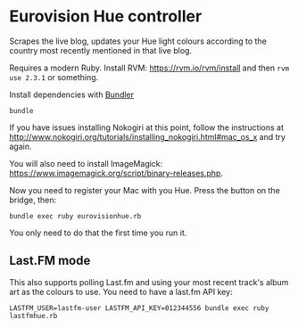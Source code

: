 Eurovision Hue controller
=========================

Scrapes the live blog, updates your Hue light colours according to the country
most recently mentioned in that live blog.

Requires a modern Ruby. Install RVM: https://rvm.io/rvm/install and then
`rvm use 2.3.1` or something.

Install dependencies with [Bundler](https://bundler.io)

    bundle

If you have issues installing Nokogiri at this point, follow the instructions
at http://www.nokogiri.org/tutorials/installing_nokogiri.html#mac_os_x
and try again.

You will also need to install ImageMagick: https://www.imagemagick.org/script/binary-releases.php.

Now you need to register your Mac with you Hue. Press the button on the
bridge, then:

    bundle exec ruby eurovisionhue.rb

You only need to do that the first time you run it.

Last.FM mode
------------

This also supports polling Last.fm and using your most recent track's album
art as the colours to use. You need to have a last.fm API key:

    LASTFM_USER=lastfm-user LASTFM_API_KEY=012344556 bundle exec ruby lastfmhue.rb

